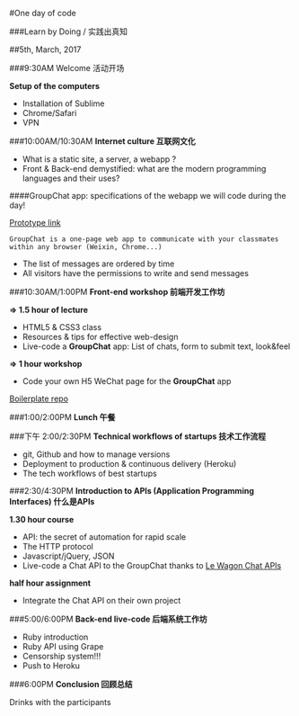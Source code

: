 #One day of code

###Learn by Doing / 实践出真知

##5th, March, 2017


###9:30AM
Welcome 活动开场

**Setup of the computers**

- Installation of Sublime
- Chrome/Safari
- VPN

###10:00AM/10:30AM
**Internet culture 互联网文化**

- What is a static site, a server, a webapp ?
- Front & Back-end demystified: what are the modern
  programming languages and their uses?

####GroupChat app: specifications of the webapp we will code during the day!

[Prototype link](https://mutanio.github.io/one-day-of-code/groupchat/)

`GroupChat is a one-page web app to communicate with your classmates within any browser (Weixin, Chrome...)`

- The list of messages are ordered by time
- All visitors have the permissions to write and send messages


###10:30AM/1:00PM
**Front-end workshop 前端开发工作坊**

**=> 1.5 hour of lecture**

- HTML5 & CSS3 class
- Resources & tips for effective web-design
- Live-code a **GroupChat** app: List of chats, form to submit text, look&feel

**=> 1 hour workshop**

- Code your own H5 WeChat page for the **GroupChat** app

[Boilerplate repo](https://github.com/tgenaitay/one-day-of-code/)

###1:00/2:00PM
**Lunch 午餐**

###下午 2:00/2:30PM
**Technical workflows of startups 技术工作流程**

- git, Github and how to manage versions
- Deployment to production & continuous delivery (Heroku)
- The tech workflows of best startups

###2:30/4:30PM
**Introduction to APIs (Application Programming Interfaces) 什么是APIs**

**1.30 hour course**

- API: the secret of automation for rapid scale
- The HTTP protocol
- Javascript/jQuery, JSON
- Live-code a Chat API to the GroupChat thanks to [Le Wagon Chat APIs](https://github.com/lewagon/wagon-chat-api/blob/master/README.md)

**half hour assignment**

- Integrate the Chat API on their own project


###5:00/6:00PM
**Back-end live-code 后端系统工作坊**

- Ruby introduction
- Ruby API using Grape
- Censorship system!!!
- Push to Heroku

###6:00PM
**Conclusion 回顾总结**

Drinks with the participants

